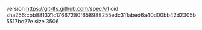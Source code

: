 version https://git-lfs.github.com/spec/v1
oid sha256:cbb881321c17667280f658988255edc311abed6a40d00bb42d2305b5517bc27e
size 3506
